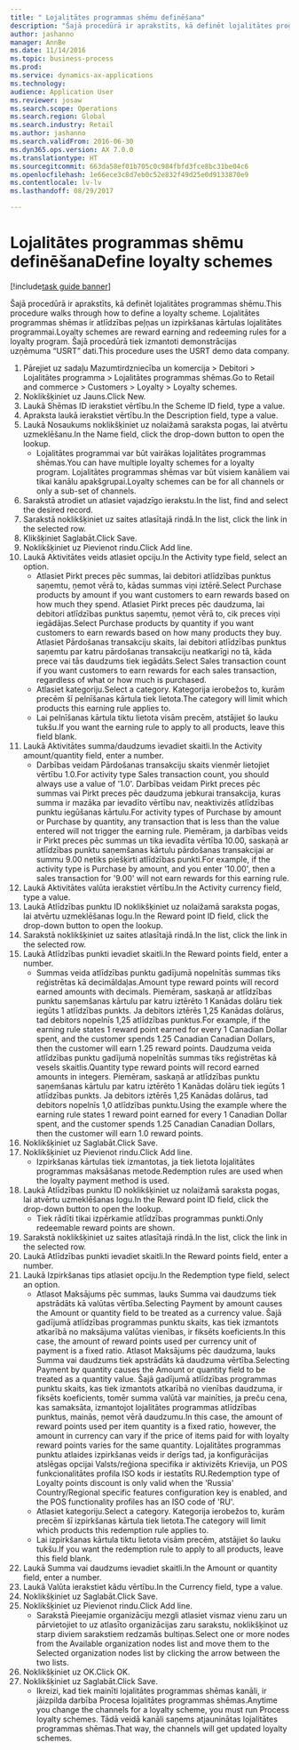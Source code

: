 ```yaml
--- 
title: " Lojalitātes programmas shēmu definēšana"
description: "Šajā procedūrā ir aprakstīts, kā definēt lojalitātes programmas shēmu."
author: jashanno
manager: AnnBe
ms.date: 11/14/2016
ms.topic: business-process
ms.prod: 
ms.service: dynamics-ax-applications
ms.technology: 
audience: Application User
ms.reviewer: josaw
ms.search.scope: Operations
ms.search.region: Global
ms.search.industry: Retail
ms.author: jashanno
ms.search.validFrom: 2016-06-30
ms.dyn365.ops.version: AX 7.0.0
ms.translationtype: HT
ms.sourcegitcommit: 663da58ef01b705c0c984fbfd3fce8bc31be04c6
ms.openlocfilehash: 1e66ece3c8d7eb0c52e832f49d25e0d9133870e9
ms.contentlocale: lv-lv
ms.lasthandoff: 08/29/2017

---
```

# <a name="define-loyalty-schemes"></a><span data-ttu-id="89479-103"> Lojalitātes programmas shēmu definēšana</span><span class="sxs-lookup"><span data-stu-id="89479-103">Define loyalty schemes</span></span>

[!include[task guide banner](../includes/task-guide-banner.md)]

<span data-ttu-id="89479-104">Šajā procedūrā ir aprakstīts, kā definēt lojalitātes programmas shēmu.</span><span class="sxs-lookup"><span data-stu-id="89479-104">This procedure walks through how to define a loyalty scheme.</span></span> <span data-ttu-id="89479-105">Lojalitātes programmas shēmas ir atlīdzības peļņas un izpirkšanas kārtulas lojalitātes programmai.</span><span class="sxs-lookup"><span data-stu-id="89479-105">Loyalty schemes are reward earning and redeeming rules for a loyalty program.</span></span> <span data-ttu-id="89479-106">Šajā procedūrā tiek izmantoti demonstrācijas uzņēmuma “USRT” dati.</span><span class="sxs-lookup"><span data-stu-id="89479-106">This procedure uses the USRT demo data company.</span></span>

1. <span data-ttu-id="89479-107">Pārejiet uz sadaļu Mazumtirdzniecība un komercija > Debitori > Lojalitātes programma > Lojalitātes programmas shēmas.</span><span class="sxs-lookup"><span data-stu-id="89479-107">Go to Retail and commerce > Customers > Loyalty > Loyalty schemes.</span></span>
2. <span data-ttu-id="89479-108">Noklikšķiniet uz Jauns.</span><span class="sxs-lookup"><span data-stu-id="89479-108">Click New.</span></span>
3. <span data-ttu-id="89479-109">Laukā Shēmas ID ierakstiet vērtību.</span><span class="sxs-lookup"><span data-stu-id="89479-109">In the Scheme ID field, type a value.</span></span>
4. <span data-ttu-id="89479-110">Apraksta laukā ierakstiet vērtību.</span><span class="sxs-lookup"><span data-stu-id="89479-110">In the Description field, type a value.</span></span>
5. <span data-ttu-id="89479-111">Laukā Nosaukums noklikšķiniet uz nolaižamā saraksta pogas, lai atvērtu uzmeklēšanu.</span><span class="sxs-lookup"><span data-stu-id="89479-111">In the Name field, click the drop-down button to open the lookup.</span></span>
    * <span data-ttu-id="89479-112">Lojalitātes programmai var būt vairākas lojalitātes programmas shēmas.</span><span class="sxs-lookup"><span data-stu-id="89479-112">You can have multiple loyalty schemes for a loyalty program.</span></span> <span data-ttu-id="89479-113">Lojalitātes programmas shēmas var būt visiem kanāliem vai tikai kanālu apakšgrupai.</span><span class="sxs-lookup"><span data-stu-id="89479-113">Loyalty schemes can be for all channels or only a sub-set of channels.</span></span>  
6. <span data-ttu-id="89479-114">Sarakstā atrodiet un atlasiet vajadzīgo ierakstu.</span><span class="sxs-lookup"><span data-stu-id="89479-114">In the list, find and select the desired record.</span></span>
7. <span data-ttu-id="89479-115">Sarakstā noklikšķiniet uz saites atlasītajā rindā.</span><span class="sxs-lookup"><span data-stu-id="89479-115">In the list, click the link in the selected row.</span></span>
8. <span data-ttu-id="89479-116">Klikšķiniet Saglabāt.</span><span class="sxs-lookup"><span data-stu-id="89479-116">Click Save.</span></span>
9. <span data-ttu-id="89479-117">Noklikšķiniet uz Pievienot rindu.</span><span class="sxs-lookup"><span data-stu-id="89479-117">Click Add line.</span></span>
10. <span data-ttu-id="89479-118">Laukā Aktivitātes veids atlasiet opciju.</span><span class="sxs-lookup"><span data-stu-id="89479-118">In the Activity type field, select an option.</span></span>
    * <span data-ttu-id="89479-119">Atlasiet Pirkt preces pēc summas, lai debitori atlīdzības punktus saņemtu, ņemot vērā to, kādas summas viņi iztērē.</span><span class="sxs-lookup"><span data-stu-id="89479-119">Select Purchase products by amount if you want customers to earn rewards based on how much they spend.</span></span> <span data-ttu-id="89479-120">Atlasiet Pirkt preces pēc daudzuma, lai debitori atlīdzības punktus saņemtu, ņemot vērā to, cik preces viņi iegādājas.</span><span class="sxs-lookup"><span data-stu-id="89479-120">Select Purchase products by quantity if you want customers to earn rewards based on how many products they buy.</span></span>  <span data-ttu-id="89479-121">Atlasiet Pārdošanas transakciju skaits, lai debitori atlīdzības punktus saņemtu par katru pārdošanas transakciju neatkarīgi no tā, kāda prece vai tās daudzums tiek iegādāts.</span><span class="sxs-lookup"><span data-stu-id="89479-121">Select Sales transaction count if you want customers to earn rewards for each sales transaction, regardless of what or how much is purchased.</span></span>  
    * <span data-ttu-id="89479-122">Atlasiet kategoriju.</span><span class="sxs-lookup"><span data-stu-id="89479-122">Select a category.</span></span> <span data-ttu-id="89479-123">Kategorija ierobežos to, kurām precēm šī pelnīšanas kārtula tiek lietota.</span><span class="sxs-lookup"><span data-stu-id="89479-123">The category will limit which products this earning rule applies to.</span></span>  
    * <span data-ttu-id="89479-124">Lai pelnīšanas kārtula tiktu lietota visām precēm, atstājiet šo lauku tukšu.</span><span class="sxs-lookup"><span data-stu-id="89479-124">If you want the earning rule to apply to all products, leave this field blank.</span></span>  
11. <span data-ttu-id="89479-125">Laukā Aktivitātes summa/daudzums ievadiet skaitli.</span><span class="sxs-lookup"><span data-stu-id="89479-125">In the Activity amount/quantity field, enter a number.</span></span>
    *  <span data-ttu-id="89479-126">Darbības veidam Pārdošanas transakciju skaits vienmēr lietojiet vērtību 1.0.</span><span class="sxs-lookup"><span data-stu-id="89479-126">For activity type Sales transaction count, you should always use a value of '1.0'.</span></span> <span data-ttu-id="89479-127">Darbības veidam Pirkt preces pēc summas vai Pirkt preces pēc daudzuma jebkurai transakcija, kuras summa ir mazāka par ievadīto vērtību nav, neaktivizēs atlīdzības punktu iegūšanas kārtulu.</span><span class="sxs-lookup"><span data-stu-id="89479-127">For activity types of Purchase by amount or Purchase by quantity, any transaction that is less than the value entered will not trigger the earning rule.</span></span> <span data-ttu-id="89479-128">Piemēram, ja darbības veids ir Pirkt preces pēc summas un tika ievadīta vērtība 10.00, saskaņā ar atlīdzības punktu saņemšanas kārtulu pārdošanas transakcijai ar summu 9.00 netiks piešķirti atlīdzības punkti.</span><span class="sxs-lookup"><span data-stu-id="89479-128">For example, if the activity type is Purchase by amount, and you enter '10.00', then a sales transaction for '9.00' will not earn rewards for this earning rule.</span></span>  
12. <span data-ttu-id="89479-129">Laukā Aktivitātes valūta ierakstiet vērtību.</span><span class="sxs-lookup"><span data-stu-id="89479-129">In the Activity currency field, type a value.</span></span>
13. <span data-ttu-id="89479-130">Laukā Atlīdzības punktu ID noklikšķiniet uz nolaižamā saraksta pogas, lai atvērtu uzmeklēšanas logu.</span><span class="sxs-lookup"><span data-stu-id="89479-130">In the Reward point ID field, click the drop-down button to open the lookup.</span></span>
14. <span data-ttu-id="89479-131">Sarakstā noklikšķiniet uz saites atlasītajā rindā.</span><span class="sxs-lookup"><span data-stu-id="89479-131">In the list, click the link in the selected row.</span></span>
15. <span data-ttu-id="89479-132">Laukā Atlīdzības punkti ievadiet skaitli.</span><span class="sxs-lookup"><span data-stu-id="89479-132">In the Reward points field, enter a number.</span></span>
    * <span data-ttu-id="89479-133">Summas veida atlīdzības punktu gadījumā nopelnītās summas tiks reģistrētas kā decimāldaļas.</span><span class="sxs-lookup"><span data-stu-id="89479-133">Amount type reward points will record earned amounts with decimals.</span></span> <span data-ttu-id="89479-134">Piemēram, saskaņā ar atlīdzības punktu saņemšanas kārtulu par katru iztērēto 1 Kanādas dolāru tiek iegūts 1 atlīdzības punkts. Ja debitors iztērēs 1,25 Kanādas dolārus, tad debitors nopelnīs 1,25 atlīdzības punktus.</span><span class="sxs-lookup"><span data-stu-id="89479-134">For example, if the earning rule states 1 reward point earned for every 1 Canadian Dollar spent, and the customer spends 1.25 Canadian Canadian Dollars, then the customer will earn 1.25 reward points.</span></span> <span data-ttu-id="89479-135">Daudzuma veida atlīdzības punktu gadījumā nopelnītās summas tiks reģistrētas kā vesels skaitlis.</span><span class="sxs-lookup"><span data-stu-id="89479-135">Quantity type reward points will record earned amounts in integers.</span></span> <span data-ttu-id="89479-136">Piemēram, saskaņā ar atlīdzības punktu saņemšanas kārtulu par katru iztērēto 1 Kanādas dolāru tiek iegūts 1 atlīdzības punkts. Ja debitors iztērēs 1,25 Kanādas dolārus, tad debitors nopelnīs 1,0 atlīdzības punktu.</span><span class="sxs-lookup"><span data-stu-id="89479-136">Using the example where the earning rule states 1 reward point earned for every 1 Canadian Dollar spent, and the customer spends 1.25 Canadian Canadian Dollars, then the customer will earn 1.0 reward points.</span></span>  
16. <span data-ttu-id="89479-137">Noklikšķiniet uz Saglabāt.</span><span class="sxs-lookup"><span data-stu-id="89479-137">Click Save.</span></span>
17. <span data-ttu-id="89479-138">Noklikšķiniet uz Pievienot rindu.</span><span class="sxs-lookup"><span data-stu-id="89479-138">Click Add line.</span></span>
    * <span data-ttu-id="89479-139">Izpirkšanas kārtulas tiek izmantotas, ja tiek lietota lojalitātes programmas maksāšanas metode.</span><span class="sxs-lookup"><span data-stu-id="89479-139">Redemption rules are used when the loyalty payment method is used.</span></span>  
18. <span data-ttu-id="89479-140">Laukā Atlīdzības punktu ID noklikšķiniet uz nolaižamā saraksta pogas, lai atvērtu uzmeklēšanas logu.</span><span class="sxs-lookup"><span data-stu-id="89479-140">In the Reward point ID field, click the drop-down button to open the lookup.</span></span>
    * <span data-ttu-id="89479-141">Tiek rādīti tikai izpērkamie atlīdzības programmas punkti.</span><span class="sxs-lookup"><span data-stu-id="89479-141">Only redeemable reward points are shown.</span></span>  
19. <span data-ttu-id="89479-142">Sarakstā noklikšķiniet uz saites atlasītajā rindā.</span><span class="sxs-lookup"><span data-stu-id="89479-142">In the list, click the link in the selected row.</span></span>
20. <span data-ttu-id="89479-143">Laukā Atlīdzības punkti ievadiet skaitli.</span><span class="sxs-lookup"><span data-stu-id="89479-143">In the Reward points field, enter a number.</span></span>
21. <span data-ttu-id="89479-144">Laukā Izpirkšanas tips atlasiet opciju.</span><span class="sxs-lookup"><span data-stu-id="89479-144">In the Redemption type field, select an option.</span></span>
    * <span data-ttu-id="89479-145">Atlasot Maksājums pēc summas, lauks Summa vai daudzums tiek apstrādāts kā valūtas vērtība.</span><span class="sxs-lookup"><span data-stu-id="89479-145">Selecting Payment by amount causes the Amount or quantity field to be treated as a currency value.</span></span> <span data-ttu-id="89479-146">Šajā gadījumā atlīdzības programmas punktu skaits, kas tiek izmantots atkarībā no maksājuma valūtas vienības, ir fiksēts koeficients.</span><span class="sxs-lookup"><span data-stu-id="89479-146">In this case, the amount of reward points used per currency unit of payment is a fixed ratio.</span></span> <span data-ttu-id="89479-147">Atlasot Maksājums pēc daudzuma, lauks Summa vai daudzums tiek apstrādāts kā daudzuma vērtība.</span><span class="sxs-lookup"><span data-stu-id="89479-147">Selecting Payment by quantity causes the Amount or quantity field to be treated as a quantity value.</span></span> <span data-ttu-id="89479-148">Šajā gadījumā atlīdzības programmas punktu skaits, kas tiek izmantots atkarībā no vienības daudzuma, ir fiksēts koeficients, tomēr summa valūtā var mainīties, ja preču cena, kas samaksāta, izmantojot lojalitātes programmas atlīdzības punktus, mainās, ņemot vērā daudzumu.</span><span class="sxs-lookup"><span data-stu-id="89479-148">In this case, the amount of reward points used per item quantity is a fixed ratio, however, the amount in currency can vary if the price of items paid for with loyalty reward points varies for the same quantity.</span></span> <span data-ttu-id="89479-149">Lojalitātes programmas punktu atlaides izpirkšanas veids ir derīgs tad, ja konfigurācijas atslēgas opcijai Valsts/reģiona specifika ir aktivizēts Krievija, un POS funkcionalitātes profila ISO kods ir iestatīts RU.</span><span class="sxs-lookup"><span data-stu-id="89479-149">Redemption type of Loyalty points discount is only valid when the 'Russia' Country/Regional specific features configuration key is enabled, and the POS functionality profiles has an ISO code of 'RU'.</span></span>  
    * <span data-ttu-id="89479-150">Atlasiet kategoriju.</span><span class="sxs-lookup"><span data-stu-id="89479-150">Select a category.</span></span> <span data-ttu-id="89479-151">Kategorija ierobežos to, kurām precēm šī izpirkšanas kārtula tiek lietota.</span><span class="sxs-lookup"><span data-stu-id="89479-151">The category will limit which products this redemption rule applies to.</span></span>  
    * <span data-ttu-id="89479-152">Lai izpirkšanas kārtula tiktu lietota visām precēm, atstājiet šo lauku tukšu.</span><span class="sxs-lookup"><span data-stu-id="89479-152">If you want the redemption rule to apply to all products, leave this field blank.</span></span>  
22. <span data-ttu-id="89479-153">Laukā Summa vai daudzums ievadiet skaitli.</span><span class="sxs-lookup"><span data-stu-id="89479-153">In the Amount or quantity field, enter a number.</span></span>
23. <span data-ttu-id="89479-154">Laukā Valūta ierakstiet kādu vērtību.</span><span class="sxs-lookup"><span data-stu-id="89479-154">In the Currency field, type a value.</span></span>
24. <span data-ttu-id="89479-155">Noklikšķiniet uz Saglabāt.</span><span class="sxs-lookup"><span data-stu-id="89479-155">Click Save.</span></span>
25. <span data-ttu-id="89479-156">Noklikšķiniet uz Pievienot rindu.</span><span class="sxs-lookup"><span data-stu-id="89479-156">Click Add line.</span></span>
    * <span data-ttu-id="89479-157">Sarakstā Pieejamie organizāciju mezgli atlasiet vismaz vienu zaru un pārvietojiet to uz atlasīto organizācijas zaru sarakstu, noklikšķinot uz starp diviem sarakstiem redzamās bultiņas.</span><span class="sxs-lookup"><span data-stu-id="89479-157">Select one or more nodes from the Available organization nodes list and move them to the Selected organization nodes list by clicking the arrow between the two lists.</span></span>  
26. <span data-ttu-id="89479-158">Noklikšķiniet uz OK.</span><span class="sxs-lookup"><span data-stu-id="89479-158">Click OK.</span></span>
27. <span data-ttu-id="89479-159">Noklikšķiniet uz Saglabāt.</span><span class="sxs-lookup"><span data-stu-id="89479-159">Click Save.</span></span>
    * <span data-ttu-id="89479-160">Ikreizi, kad tiek mainīti lojalitātes programmas shēmas kanāli, ir jāizpilda darbība Procesa lojalitātes programmas shēmas.</span><span class="sxs-lookup"><span data-stu-id="89479-160">Anytime you change the channels for a loyalty scheme, you must run Process loyalty schemes.</span></span> <span data-ttu-id="89479-161">Tādā veidā kanāli saņems atjauninātas lojalitātes programmas shēmas.</span><span class="sxs-lookup"><span data-stu-id="89479-161">That way, the channels will get updated loyalty schemes.</span></span>  


